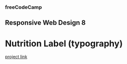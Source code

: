 ### freeCodeCamp

## Responsive Web Design 8

# Nutrition Label (typography)

[project link](https://www.freecodecamp.org/learn/2022/responsive-web-design/learn-typography-by-building-a-nutrition-label/step-1)
